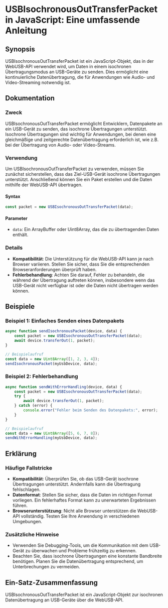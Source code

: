 <!--
Meta Description: # USBIsochronousOutTransferPacket in JavaScript: Eine umfassende Anleitung ## Synopsis USBIsochronousOutTransferPacket ist ein JavaScript-Objekt, das ...
Meta Keywords: die, sie, data, usbisochronousouttransferpacket, ein
-->

# USBIsochronousOutTransferPacket in JavaScript: Eine umfassende Anleitung

## Synopsis
USBIsochronousOutTransferPacket ist ein JavaScript-Objekt, das in der WebUSB-API verwendet wird, um Daten in einem isochronen Übertragungsmodus an USB-Geräte zu senden. Dies ermöglicht eine kontinuierliche Datenübertragung, die für Anwendungen wie Audio- und Video-Streaming notwendig ist.

## Dokumentation
### Zweck
USBIsochronousOutTransferPacket ermöglicht Entwicklern, Datenpakete an ein USB-Gerät zu senden, das isochrone Übertragungen unterstützt. Isochrone Übertragungen sind wichtig für Anwendungen, bei denen eine gleichmäßige und zeitgerechte Datenübertragung erforderlich ist, wie z.B. bei der Übertragung von Audio- oder Video-Streams.

### Verwendung
Um USBIsochronousOutTransferPacket zu verwenden, müssen Sie zunächst sicherstellen, dass das Ziel-USB-Gerät isochrone Übertragungen unterstützt. Anschließend können Sie ein Paket erstellen und die Daten mithilfe der WebUSB-API übertragen.

#### Syntax
```javascript
const packet = new USBIsochronousOutTransferPacket(data);
```

#### Parameter
- `data`: Ein ArrayBuffer oder Uint8Array, das die zu übertragenden Daten enthält.

### Details
- **Kompatibilität**: Die Unterstützung für die WebUSB-API kann je nach Browser variieren. Stellen Sie sicher, dass Sie die entsprechenden Browseranforderungen überprüft haben.
- **Fehlerbehandlung**: Achten Sie darauf, Fehler zu behandeln, die während der Übertragung auftreten können, insbesondere wenn das USB-Gerät nicht verfügbar ist oder die Daten nicht übertragen werden können.

## Beispiele
### Beispiel 1: Einfaches Senden eines Datenpakets
```javascript
async function sendIsochronousPacket(device, data) {
    const packet = new USBIsochronousOutTransferPacket(data);
    await device.transferOut(1, packet);
}

// Beispielaufruf
const data = new Uint8Array([1, 2, 3, 4]);
sendIsochronousPacket(myUsbDevice, data);
```

### Beispiel 2: Fehlerbehandlung
```javascript
async function sendWithErrorHandling(device, data) {
    const packet = new USBIsochronousOutTransferPacket(data);
    try {
        await device.transferOut(1, packet);
    } catch (error) {
        console.error("Fehler beim Senden des Datenpakets:", error);
    }
}

// Beispielaufruf
const data = new Uint8Array([5, 6, 7, 8]);
sendWithErrorHandling(myUsbDevice, data);
```

## Erklärung
### Häufige Fallstricke
- **Kompatibilität**: Überprüfen Sie, ob das USB-Gerät isochrone Übertragungen unterstützt. Andernfalls kann die Übertragung fehlschlagen.
- **Datenformat**: Stellen Sie sicher, dass die Daten im richtigen Format vorliegen. Ein fehlerhaftes Format kann zu unerwarteten Ergebnissen führen.
- **Browserunterstützung**: Nicht alle Browser unterstützen die WebUSB-API vollständig. Testen Sie Ihre Anwendung in verschiedenen Umgebungen.

### Zusätzliche Hinweise
- Verwenden Sie Debugging-Tools, um die Kommunikation mit dem USB-Gerät zu überwachen und Probleme frühzeitig zu erkennen.
- Beachten Sie, dass isochrone Übertragungen eine konstante Bandbreite benötigen. Planen Sie die Datenübertragung entsprechend, um Unterbrechungen zu vermeiden.

## Ein-Satz-Zusammenfassung
USBIsochronousOutTransferPacket ist ein JavaScript-Objekt zur isochronen Datenübertragung an USB-Geräte über die WebUSB-API.